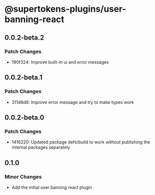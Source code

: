 # @supertokens-plugins/user-banning-react

## 0.0.2-beta.2

### Patch Changes

- 190f324: Improve built-in ui and error messages

## 0.0.2-beta.1

### Patch Changes

- 311d6d8: Improve error message and try to make types work

## 0.0.2-beta.0

### Patch Changes

- 1416220: Updated package defs/build to work without publishing the internal packages separately

## 0.1.0

### Minor Changes

- Add the initial user banning react plugin
